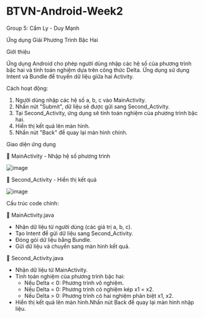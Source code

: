 # BTVN-Android-Week2
Group 5: Cẩm Ly - Duy Mạnh

Ứng dụng Giải Phương Trình Bậc Hai

Giới thiệu

Ứng dụng Android cho phép người dùng nhập các hệ số của phương trình bậc hai và tính toán nghiệm dựa trên công thức Delta.
Ứng dụng sử dụng Intent và Bundle để truyền dữ liệu giữa hai Activity.

Cách hoạt động:
1. Người dùng nhập các hệ số a, b, c vào MainActivity.
2. Nhấn nút "Submit", dữ liệu sẽ được gửi sang Second_Activity.
3. Tại Second_Activity, ứng dụng sẽ tính toán nghiệm của phương trình bậc hai.
4. Hiển thị kết quả lên màn hình.
5. Nhấn nút "Back" để quay lại màn hình chính.

Giao diện ứng dụng

🔹 MainActivity - Nhập hệ số phương trình

![image](https://github.com/user-attachments/assets/b51f9695-9aa0-4ea5-b3e5-4ccb013db62e)


🔹 Second_Activity - Hiển thị kết quả

![image](https://github.com/user-attachments/assets/9d90c125-e096-4423-84b8-91f6f63354af)


Cấu trúc code chính:

📂 MainActivity.java
+ Nhận dữ liệu từ người dùng (các giá trị a, b, c).
+ Tạo Intent để gửi dữ liệu sang Second_Activity.
+ Đóng gói dữ liệu bằng Bundle.
+ Gửi dữ liệu và chuyển sang màn hình kết quả.

📂 Second_Activity.java
+ Nhận dữ liệu từ MainActivity.
+ Tính toán nghiệm của phương trình bậc hai:
     + Nếu Delta < 0: Phương trình vô nghiệm.
     + Nếu Delta = 0: Phương trình có nghiệm kép x1 = x2.
     + Nếu Delta > 0: Phương trình có hai nghiệm phân biệt x1, x2.
+ Hiển thị kết quả lên màn hình.Nhấn nút Back để quay lại màn hình nhập liệu.
